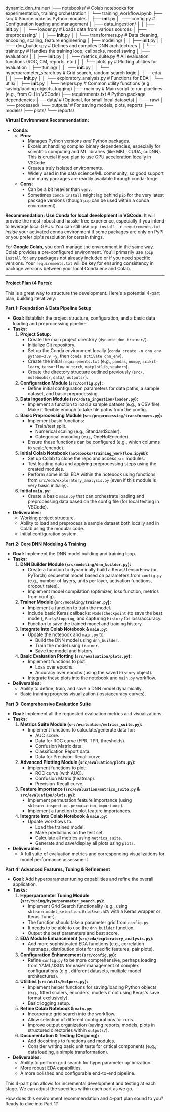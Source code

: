 dynamic_dnn_trainer/
├── notebooks/                     # Colab notebooks for experimentation, training orchestration
│   └── training_workflow.ipynb
├── src/                           # Source code as Python modules
│   ├── __init__.py
│   ├── config.py                  # Configuration loading and management
│   ├── data_ingestion/
│   │   ├── __init__.py
│   │   └── loader.py              # Loads data from various sources
│   ├── preprocessing/
│   │   ├── __init__.py
│   │   └── transformers.py        # Data cleaning, encoding, scaling, feature engineering
│   ├── modeling/
│   │   ├── __init__.py
│   │   └── dnn_builder.py         # Defines and compiles DNN architectures
│   │   └── trainer.py             # Handles the training loop, callbacks, model saving
│   ├── evaluation/
│   │   ├── __init__.py
│   │   └── metrics_suite.py       # All evaluation functions (ROC, CM, reports, etc.)
│   │   └── plots.py               # Plotting utilities for evaluation
│   ├── tuning/
│   │   ├── __init__.py
│   │   └── hyperparameter_search.py # Grid search, random search logic
│   ├── eda/
│   │   ├── __init__.py
│   │   └── exploratory_analysis.py # Functions for EDA
│   └── utils/
│       ├── __init__.py
│       └── helpers.py             # Common utility functions (e.g., saving/loading objects, logging)
├── main.py                        # Main script to run pipelines (e.g., from CLI in VSCode)
├── requirements.txt               # Python package dependencies
├── data/                          # (Optional, for small local datasets)
│   └── raw/
│   └── processed/
└── outputs/                       # For saving models, plots, reports
    ├── models/
    ├── plots/
    └── reports/



**Virtual Environment Recommendation:**

*   **Conda:**
    *   **Pros:**
        *   Manages Python versions *and* Python packages.
        *   Excels at handling complex binary dependencies, especially for scientific computing and ML libraries (like MKL, CUDA, cuDNN). This is crucial if you plan to use GPU acceleration locally in VSCode.
        *   Creates truly isolated environments.
        *   Widely used in the data science/ML community, so good support and many packages are readily available through conda-forge.
    *   **Cons:**
        *   Can be a bit heavier than `venv`.
        *   Sometimes `conda install` might lag behind `pip` for the very latest package versions (though `pip` can be used within a conda environment).



**Recommendation:** **Use Conda for local development in VSCode.** It will provide the most robust and hassle-free experience, especially if you intend to leverage local GPUs. You can still use `pip install -r requirements.txt` *inside* your activated conda environment if some packages are only on PyPI or you prefer pip's resolution for certain things.

For **Google Colab**, you don't manage the environment in the same way. Colab provides a pre-configured environment. You'll primarily use `!pip install` for any packages not already included or if you need specific versions. Your `requirements.txt` will be key for ensuring consistency in package versions between your local Conda env and Colab.

---

**Project Plan (4 Parts):**

This is a great way to structure the development. Here's a potential 4-part plan, building iteratively:

**Part 1: Foundation & Data Pipeline Setup**

*   **Goal:** Establish the project structure, configuration, and a basic data loading and preprocessing pipeline.
*   **Tasks:**
    1.  **Project Setup:**
        *   Create the main project directory (`dynamic_dnn_trainer/`).
        *   Initialize Git repository.
        *   Set up the Conda environment locally (`conda create -n dnn_env python=3.9 -y`, then `conda activate dnn_env`).
        *   Create the initial `requirements.txt` (e.g., `pandas`, `numpy`, `scikit-learn`, `tensorflow` or `torch`, `matplotlib`, `seaborn`).
        *   Create the directory structure outlined previously (`src/`, `notebooks/`, `data/`, `outputs/`).
    2.  **Configuration Module (`src/config.py`):**
        *   Define initial configuration parameters for data paths, a sample dataset, and basic preprocessing.
    3.  **Data Ingestion Module (`src/data_ingestion/loader.py`):**
        *   Implement a function to load a sample dataset (e.g., a CSV file). Make it flexible enough to take file paths from the config.
    4.  **Basic Preprocessing Module (`src/preprocessing/transformers.py`):**
        *   Implement basic functions:
            *   Train/test split.
            *   Numerical scaling (e.g., StandardScaler).
            *   Categorical encoding (e.g., OneHotEncoder).
        *   Ensure these functions can be configured (e.g., which columns to scale/encode).
    5.  **Initial Colab Notebook (`notebooks/training_workflow.ipynb`):**
        *   Set up Colab to clone the repo and access `src` modules.
        *   Test loading data and applying preprocessing steps using the created modules.
        *   Perform some initial EDA within the notebook using functions from `src/eda/exploratory_analysis.py` (even if this module is very basic initially).
    6.  **Initial `main.py`:**
        *   Create a basic `main.py` that can orchestrate loading and preprocessing data based on the config file (for local testing in VSCode).
*   **Deliverables:**
    *   Working project structure.
    *   Ability to load and preprocess a sample dataset both locally and in Colab using the modular code.
    *   Initial configuration system.

**Part 2: Core DNN Modeling & Training**

*   **Goal:** Implement the DNN model building and training loop.
*   **Tasks:**
    1.  **DNN Builder Module (`src/modeling/dnn_builder.py`):**
        *   Create a function to dynamically build a Keras/TensorFlow (or PyTorch) sequential model based on parameters from `config.py` (e.g., number of layers, units per layer, activation functions, dropout rates).
        *   Implement model compilation (optimizer, loss function, metrics from config).
    2.  **Trainer Module (`src/modeling/trainer.py`):**
        *   Implement a function to train the model.
        *   Include basic Keras callbacks: `ModelCheckpoint` (to save the best model), `EarlyStopping`, and capturing `History` for loss/accuracy.
        *   Function to save the trained model and training history.
    3.  **Integrate into Colab Notebook & `main.py`:**
        *   Update the notebook and `main.py` to:
            *   Build the DNN model using `dnn_builder`.
            *   Train the model using `trainer`.
            *   Save the model and history.
    4.  **Basic Evaluation Plotting (`src/evaluation/plots.py`):**
        *   Implement functions to plot:
            *   Loss over epochs.
            *   Accuracy over epochs (using the saved `History` object).
        *   Integrate these plots into the notebook and `main.py` workflow.
*   **Deliverables:**
    *   Ability to define, train, and save a DNN model dynamically.
    *   Basic training progress visualization (loss/accuracy curves).

**Part 3: Comprehensive Evaluation Suite**

*   **Goal:** Implement all the requested evaluation metrics and visualizations.
*   **Tasks:**
    1.  **Metrics Suite Module (`src/evaluation/metrics_suite.py`):**
        *   Implement functions to calculate/generate data for:
            *   AUC score.
            *   Data for ROC curve (FPR, TPR, thresholds).
            *   Confusion Matrix data.
            *   Classification Report data.
            *   Data for Precision-Recall curve.
    2.  **Advanced Plotting Module (`src/evaluation/plots.py`):**
        *   Implement functions to plot:
            *   ROC curve (with AUC).
            *   Confusion Matrix (heatmap).
            *   Precision-Recall curve.
    3.  **Feature Importance (`src/evaluation/metrics_suite.py` & `src/evaluation/plots.py`):**
        *   Implement permutation feature importance (using `sklearn.inspection.permutation_importance`).
        *   Implement a function to plot feature importances.
    4.  **Integrate into Colab Notebook & `main.py`:**
        *   Update workflows to:
            *   Load the trained model.
            *   Make predictions on the test set.
            *   Calculate all metrics using `metrics_suite`.
            *   Generate and save/display all plots using `plots`.
*   **Deliverables:**
    *   A full suite of evaluation metrics and corresponding visualizations for model performance assessment.

**Part 4: Advanced Features, Tuning & Refinement**

*   **Goal:** Add hyperparameter tuning capabilities and refine the overall application.
*   **Tasks:**
    1.  **Hyperparameter Tuning Module (`src/tuning/hyperparameter_search.py`):**
        *   Implement Grid Search functionality (e.g., using `sklearn.model_selection.GridSearchCV` with a Keras wrapper or Keras Tuner).
        *   The function should take a parameter grid from `config.py`.
        *   It needs to be able to use the `dnn_builder` function.
        *   Output the best parameters and best score.
    2.  **EDA Module Enhancement (`src/eda/exploratory_analysis.py`):**
        *   Add more sophisticated EDA functions (e.g., correlation heatmaps, distribution plots for specific features, pair plots).
    3.  **Configuration Enhancement (`src/config.py`):**
        *   Refine `config.py` to be more comprehensive, perhaps loading from YAML/JSON for easier management of complex configurations (e.g., different datasets, multiple model architectures).
    4.  **Utilities (`src/utils/helpers.py`):**
        *   Implement helper functions for saving/loading Python objects (e.g., fitted scalers, encoders, models if not using Keras's save format exclusively).
        *   Basic logging setup.
    5.  **Refine Colab Notebook & `main.py`:**
        *   Incorporate grid search into the workflow.
        *   Allow selection of different configurations for runs.
        *   Improve output organization (saving reports, models, plots in structured directories within `outputs/`).
    6.  **Documentation & Testing (Ongoing):**
        *   Add docstrings to functions and modules.
        *   Consider writing basic unit tests for critical components (e.g., data loading, a simple transformation).
*   **Deliverables:**
    *   Ability to perform grid search for hyperparameter optimization.
    *   More robust EDA capabilities.
    *   A more polished and configurable end-to-end pipeline.

This 4-part plan allows for incremental development and testing at each stage. We can adjust the specifics within each part as we go.

How does this environment recommendation and 4-part plan sound to you? Ready to dive into Part 1?